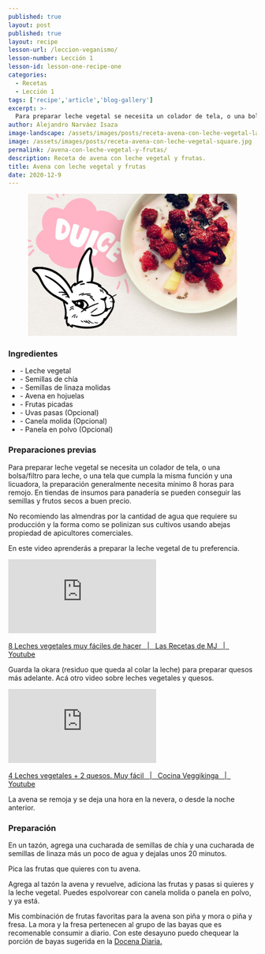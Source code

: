 ```yaml
---
published: true
layout: post
published: true
layout: recipe
lesson-url: /leccion-veganismo/
lesson-number: Lección 1
lesson-id: lesson-one-recipe-one
categories:
  - Recetas
  - Lección 1
tags: ['recipe','article','blog-gallery']
excerpt: >-
  Para preparar leche vegetal se necesita un colador de tela, o una bolsa/filtro para leche, o una tela que cumpla la misma función y una licuadora, la preparación generalmente necesita mínimo 8 horas para remojo. En tiendas de insumos para panadería se pueden conseguir las semillas y frutos secos a buen precio.
author: Alejandro Narváez Isaza
image-landscape: /assets/images/posts/receta-avena-con-leche-vegetal-landscape.jpg
image: /assets/images/posts/receta-avena-con-leche-vegetal-square.jpg
permalink: /avena-con-leche-vegetal-y-frutas/
description: Receta de avena con leche vegetal y frutas.
title: Avena con leche vegetal y frutas
date: 2020-12-9
---
```

<figure>
  <img src="../assets/images/posts/receta-avena-con-leche-vegetal-landscape.jpg">
</figure>

<h3>Ingredientes</h3>

<ul>
  <li>- Leche vegetal</li>
  <li>- Semillas de chía</li>
  <li>- Semillas de linaza molidas</li>
  <li>- Avena en hojuelas</li>
  <li>- Frutas picadas</li>
  <li>- Uvas pasas (Opcional)</li>
  <li>- Canela molida (Opcional)</li>
  <li>- Panela en polvo (Opcional)</li>
</ul>

<h3>Preparaciones previas</h3>

<p class="post-content-p post-content-space">Para preparar leche vegetal se necesita un colador de tela, o una bolsa/filtro para leche, o una tela que cumpla la misma función y una licuadora, la preparación generalmente necesita mínimo 8 horas para remojo. En tiendas de insumos para panadería se pueden conseguir las semillas y frutos secos a buen precio.</p>

<p class="post-content-p post-content-space">No recomiendo las almendras por la cantidad de agua que requiere su producción y la forma como se polinizan sus cultivos usando abejas propiedad de apicultores comerciales.
</p>

<p class="post-content-p post-content-space">En este video aprenderás a preparar la leche vegetal de tu preferencia.</p>

<div class="video-wrapper">
  <iframe src="https://www.youtube.com/embed/SrKjL3yVU6w" frameborder="0" allow="accelerometer; autoplay; clipboard-write; encrypted-media; gyroscope; picture-in-picture" allowfullscreen></iframe>  
</div>

<a class="caption" href="https://www.youtube.com/watch?v=SrKjL3yVU6w" target="_blank">8 Leches vegetales muy fáciles de hacer &nbsp; &#124; &nbsp; Las Recetas de MJ &nbsp; &#124; &nbsp; Youtube</a>

<p class="post-content-p post-content-space">Guarda la okara (residuo que queda al colar la leche) para preparar quesos más adelante. Acá otro video sobre leches vegetales y quesos.</p>

<div class="video-wrapper">
	<iframe src="https://www.youtube.com/embed/caIojdZGe_c" frameborder="0" allow="accelerometer; autoplay; clipboard-write; encrypted-media; gyroscope; picture-in-picture" allowfullscreen></iframe>
</div>

<a class="caption" href="https://www.youtube.com/watch?v=caIojdZGe_c">4 Leches vegetales + 2 quesos. Muy fácil &nbsp; &#124; &nbsp; Cocina Veggikinga &nbsp; &#124; &nbsp; Youtube</a>

<p class="post-content-p post-content-space">La avena se remoja y se deja una hora en la nevera, o desde la noche anterior.</p>

<h3>Preparación</h3>

<p class="post-content-p post-content-space">En un tazón, agrega una cucharada de semillas de chía y una cucharada de semillas de linaza más un poco de agua y dejalas unos 20 minutos.</p>

<p class="post-content-p post-content-space">Pica las frutas que quieres con tu avena.</p>

<p class="post-content-p post-content-space">Agrega al tazón la avena y revuelve, adiciona las frutas y pasas si quieres y la leche vegetal. Puedes espolvorear con canela molida o panela en polvo, y ya está.<p>

<p class="post-content-p post-content-half-space">Mis combinación de frutas favoritas para la avena son piña y mora o piña y fresa. La mora y la fresa pertenecen al grupo de las bayas que es recomenable consumir a diario. Con este desayuno puedo chequear la porción de bayas sugerida en la <a class="link" href="https://nutritionfacts.org/es/video/la-docena-diaria-del-dr-greger-2/" target="_blank">Docena Diaria.</a><p>
